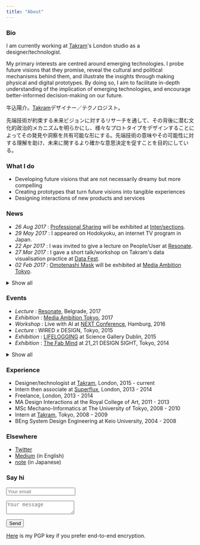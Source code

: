 ```yaml
---
title: "About"
---
```


### Bio
I am currently working at [Takram](https://www.takram.com)'s London studio as a designer/technologist.

My primary interests are centred around emerging technologies. I probe future visions that they promise, reveal the cultural and political mechanisms behind them, and illustrate the insights through making physical and digital prototypes. By doing so, I aim to facilitate in-depth understanding of the implication of emerging technologies, and encourage better-informed decision-making on our future.

<div class="ja">

牛込陽介。[Takram](https://www.takram.com)デザイナー／テクノロジスト。

先端技術が約束する未来ビジョンに対するリサーチを通して、その背後に潜む文化的政治的メカニズムを明らかにし、様々なプロトタイプをデザインすることによってその発見や洞察を共有可能な形にする。先端技術の意味やその可能性に対する理解を助け、未来に関するより確かな意思決定を促すことを目的にしている。

</div>

### What I do

* Developing future visions that are not necessarily dreamy but more compelling
* Creating prototypes that turn future visions into tangible experiences
* Designing interactions of new products and services

### News

* _26 Aug 2017_ : [Professional Sharing](https://www.yosukeushigo.me/projects/professional-sharing) will be exhibited at [Inter/sections](https://intersections.io/).
* _29 May 2017_ : I appeared on Hodokyoku, an internet TV program in Japan.
* _22 Apr 2017_ : I was invited to give a lecture on People/User at [Resonate](http://resonate.io/2017/).
* _27 Mar 2017_ : I gave a short talk/workshop on Takram's data visualisation practice at [Data Fest](https://www.datafest.global/).
* _02 Feb 2017_ : [Omotenashi Mask](https://www.yosukeushigo.me/projects/omotenashi-mask) will be exhibited at [Media Ambition Tokyo](http://mediaambitiontokyo.jp/).

<details>
<summary>Show all</summary>

* _16 Jan 2017_ : Together with Takram members, I was interviewed by Axis magazine about Takram's LDF exhibition in 2016.
* _03 Nov 2016_ : I was invited to give a lecture at London College of Communication.

</details>

### Events

* _Lecture_ : [Resonate](https://resonate.io), Belgrade, 2017
* _Exhibition_ : [Media Ambition Tokyo](http://mediaambitiontokyo.jp/), 2017
* _Workshop_ : Live with AI at [NEXT Conference](https://nextconf.eu/), Hamburg, 2016
* _Lecture_ : WIRED x DESIGN, Tokyo, 2015
* _Exhibition_ : [LIFELOGGING](https://dublin.sciencegallery.com/lifelogging) at Science Gallery Dublin, 2015
* _Exhibition_ : [The Fab Mind](http://www.2121designsight.jp/en/program/fab_mind/) at 21_21 DESIGN SIGHT, Tokyo, 2014

<details>
<summary>Show all</summary>

* _TV_ : Hodokyoku, Japan, 2017
* _Lecture_ : [Resonate](https://resonate.io), Belgrade, 2017
* _Lecture_ : [Data Fest](https://www.datafest.global/), Edinburgh, 2017
* _Exhibition_ : [Media Ambition Tokyo](http://mediaambitiontokyo.jp/), 2017
* _Lecture_ : London College of Communication, 2016
* _Exhibition_ : [New Style New Artist](http://www.ntticc.or.jp/en/exhibitions/2016/talk-new-styles-new-artists-oct-28-2016/) at ICC, Tokyo, 2016
* _Workshop_ : Live with AI at [NEXT Conference](https://nextconf.eu/), Hamburg, 2016
* _Exhibition_ : [Scenes Unseen](http://scenesunseen.takram.com/) at London Design Festival, 2016
* _Workshop_ : V&A Friday Late, London, 2016
* _Exhibition_ : [Unread Messages](http://unreadmessages.com/) at Aram Gallery, London, 2016
* _Workshop_ : Takram Academy at Space Art Technology, London, 2016
* _Talk_ : IAMAS graduation show, Gifu, 2016
* _Writing_ : [Speculative Everything Japanese Edition](http://amzn.asia/dKgTQyb), 2016
* _Exhibition_ : [8h Ahead](https://www.takram.com/projects/8h-ahead/) at London Design Festival, 2015
* _Workshop_ : Speculative Ohgiri for WIRED, Tokyo, 2015
* _Lecture_ : WIRED x DESIGN, Tokyo, 2015
* _Exhibition_ : [The Fab Mind](http://www.2121designsight.jp/en/program/fab_mind/) at 21_21 DESIGN SIGHT, Tokyo, 2014
* _Talk_ : The Design Batons at Japan Institute of Design Promotion, Tokyo, 2014
* _Online Curation_ : [Design and Violence](https://www.moma.org/interactives/exhibitions/2013/designandviolence/commoditized-warfare-yosuke-ushigome/) by MoMA, 2014
* _Exhibition_ : [Wearable Futures](http://www.wearablefutures.co/), London, 2013
* _Exhibition_ : Bunny Smash at [Museum of Contemporary Art Tokyo](http://www.mot-art-museum.jp/eng/2013/usagi_smash/), 2013

</details>

### Experience

* Designer/technologist at [Takram](https://www.takram.com), London, 2015 - current
* Intern then associate at [Superflux](http://superflux.in/), London, 2013 - 2014
* Freelance, London, 2013 - 2014
* MA Design Interactions at the Royal College of Art, 2011 - 2013
* MSc Mechano-Informatics at The University of Tokyo, 2008 - 2010
* Intern at [Takram](https://www.takram.com), Tokyo, 2008 - 2009
* BEng System Design Engineering at Keio University, 2004 - 2008

### Elsewhere

* [<span class="icon is-small"><i class="fa fa-twitter" aria-hidden="true"></i></span> Twitter](https://www.twitter.com/ushi_ "Twitter")
* [<span class="icon is-small"><i class="fa fa-medium" aria-hidden="true"></i></span> Medium](https://medium.com/@yosukeushigome "Medium (in English)") (in English)
* [<span class="icon is-small"><i class="fa fa-file" aria-hidden="true"></i></span> note](https://note.mu/yosukeushigome "note (in Japanese)") (in Japanese)


### Say hi

<p class="control">
<form method="POST" action="https://formspree.io/i@yosukeushigo.me">
  <p class="control">
  <input class="input" type="email" name="email" placeholder="Your email">
  </p>
  <p class="control">
  <textarea class="textarea" name="message" placeholder="Your message"></textarea>
  </p>
  <p class="control">
  <button type="submit" class="button is-primary">Send</button>
  </p>
</form>
</p>

[Here](Yosuke_Ushigome_pub.asc) is my PGP key if you prefer end-to-end encryption.
